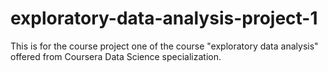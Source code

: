 # exploratory-data-analysis-project-1

This is for the course project one of the course "exploratory data analysis" offered from Coursera Data Science specialization.
